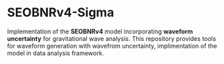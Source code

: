 # SEOBNRv4-Sigma

Implementation of the **SEOBNRv4** model incorporating **waveform uncertainty** for gravitational wave analysis. This repository provides tools for waveform generation with wavefrom uncertainty, implimentation of the model in data analysis framework.

